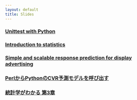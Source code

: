 ```yaml
---
layout: default
title: Slides
---
```


### [Unittest with Python](/slides/python_unittest.html)

### [Introduction to statistics](/slides/statistics_introduction.html)

### [Simple and scalable response prediction for display advertising](/slides/criteo_paper.html)

### [PerlからPythonのCVR予測モデルを呼び出す](/slides/call_cvr_prediction_model_from_perl.html)

### [統計学がわかる 第3章](/slides/hamburger_statistics_section3.html)
